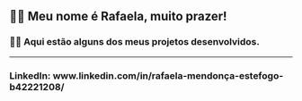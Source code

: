 <h2>🧙‍♀️ Meu nome é Rafaela, muito prazer!</h2>

<h3>
👩‍💻 Aqui estão alguns dos meus projetos desenvolvidos.
</h3>


<hr></hr>
<h3>LinkedIn: www.linkedin.com/in/rafaela-mendonça-estefogo-b42221208/</h3>
